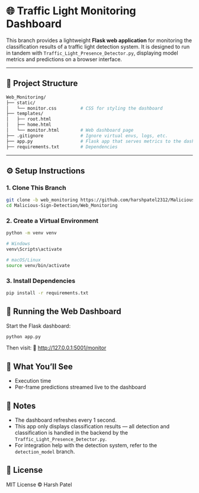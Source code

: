 # 🌐 Traffic Light Monitoring Dashboard

This branch provides a lightweight **Flask web application** for monitoring the classification results of a traffic light detection system. It is designed to run in tandem with `Traffic_Light_Presence_Detector.py`, displaying model metrics and predictions on a browser interface.

---

## 📁 Project Structure
```bash
Web_Monitoring/
├── static/
│   └── monitor.css         # CSS for styling the dashboard
├── templates/
│   ├── root.html
│   ├── home.html
│   └── monitor.html        # Web dashboard page
├── .gitignore              # Ignore virtual envs, logs, etc.
├── app.py                  # Flask app that serves metrics to the dashboard
├── requirements.txt        # Dependencies
```

---

## ⚙️ Setup Instructions

### 1. Clone This Branch

```bash
git clone -b web_monitoring https://github.com/harshpatel2312/Malicious-Sign-Detection.git
cd Malicious-Sign-Detection/Web_Monitoring
```
### 2. Create a Virtual Environment
```bash
python -m venv venv

# Windows
venv\Scripts\activate

# macOS/Linux
source venv/bin/activate
```

### 3. Install Dependencies
```bash
pip install -r requirements.txt
```

## 🚀 Running the Web Dashboard
Start the Flask dashboard:
```python
python app.py
```
Then visit: 
🔗 http://127.0.0.1:5001/monitor

## 🧪 What You’ll See
* Execution time
* Per-frame predictions streamed live to the dashboard

## 🧾 Notes
* The dashboard refreshes every 1 second.
* This app only displays classification results — all detection and classification is handled in the backend by the `Traffic_Light_Presence_Detector.py`.
* For integration help with the detection system, refer to the `detection_model` branch.

## 📃 License
MIT License © Harsh Patel
